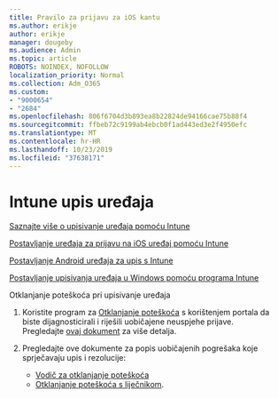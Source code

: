 ```yaml
---
title: Pravilo za prijavu za iOS kantu
ms.author: erikje
author: erikje
manager: dougeby
ms.audience: Admin
ms.topic: article
ROBOTS: NOINDEX, NOFOLLOW
localization_priority: Normal
ms.collection: Adm_O365
ms.custom:
- "9000654"
- "2684"
ms.openlocfilehash: 806f6704d3b893ea8b22824de94166cae75b88f4
ms.sourcegitcommit: ffbeb72c9199ab4ebcb0f1ad443ed3e2f4950efc
ms.translationtype: MT
ms.contentlocale: hr-HR
ms.lasthandoff: 10/23/2019
ms.locfileid: "37638171"
---
```

# <a name="intune-device-enrollment"></a>Intune upis uređaja

[Saznajte više o upisivanje uređaja pomoću Intune](https://docs.microsoft.com/intune/enrollment/device-enrollment)

[Postavljanje uređaja za prijavu na iOS uređaj pomoću Intune](https://docs.microsoft.com/intune/enrollment/ios-enroll)

[Postavljanje Android uređaja za upis s Intune](https://docs.microsoft.com/intune/android-enroll)

[Postavljanje upisivanja uređaja u Windows pomoću programa Intune](https://docs.microsoft.com/intune/windows-enroll)

Otklanjanje poteškoća pri upisivanje uređaja

1. Koristite program za [Otklanjanje poteškoća](https://devicemanagement.microsoft.com/#blade/Microsoft_Intune_DeviceSettings/TroubleshootBlade) s korištenjem portala da biste dijagnosticirali i riješili uobičajene neuspjehe prijave. Pregledajte [ovaj dokument](https://docs.microsoft.com/intune/help-desk-operators) za više detalja.

2. Pregledajte ove dokumente za popis uobičajenih pogrešaka koje sprječavaju upis i rezolucije:
    - [Vodič za otklanjanje poteškoća](https://support.microsoft.com/help/4469913/troubleshooting-windows-device-enrollment-problems-in-microsoft-intune)
    - [Otklanjanje poteškoća s liječnikom](https://docs.microsoft.com/intune/troubleshoot-device-enrollment-in-intune).
